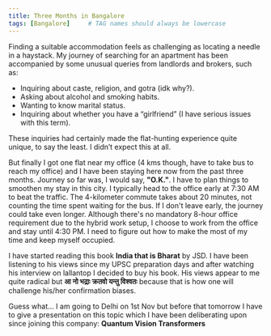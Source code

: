 ```yaml
---
title: Three Months in Bangalore
tags: [Bangalore]     # TAG names should always be lowercase
---
```


Finding a suitable accommodation feels as challenging as locating a needle in a haystack. My journey of searching for an apartment has been accompanied by some unusual queries from landlords and brokers, such as:

- Inquiring about caste, religion, and gotra (idk why?).
- Asking about alcohol and smoking habits.
- Wanting to know marital status.
- Inquiring about whether you have a “girlfriend” (I have serious issues with this term).
  
These inquiries had certainly made the flat-hunting experience quite unique, to say the least. I didn’t expect this at all. 

But finally I got one flat near my office (4 kms though, have to take bus to reach my office) and I have been staying here now from the past three months. Journey so far was, I would say, **"O.K."**. I have to plan things to smoothen my stay in this city. 
I typically head to the office early at 7:30 AM to beat the traffic. The 4-kilometer commute takes about 20 minutes, not counting the time spent waiting for the bus. If I don't leave early, the journey could take even longer. Although there's no mandatory 8-hour office requirement due to the hybrid work setup, I choose to work from the office and stay until 4:30 PM. I need to figure out how to make the most of my time and keep myself occupied.

I have started reading this book **India that is Bharat** by JSD. I have been listening to his views since my UPSC preparation days and after watching his interview on lallantop I decided to buy his book. His views appear to me quite radical but **आ नो भद्राः क्रतवो यन्तु विश्वतः** because that is how one will challenge his/her confirmation biases.

Guess what... I am going to Delhi on 1st Nov but before that tomorrow I have to give a presentation on this topic which I have been deliberating upon since joining this company: **Quantum Vision Transformers**

